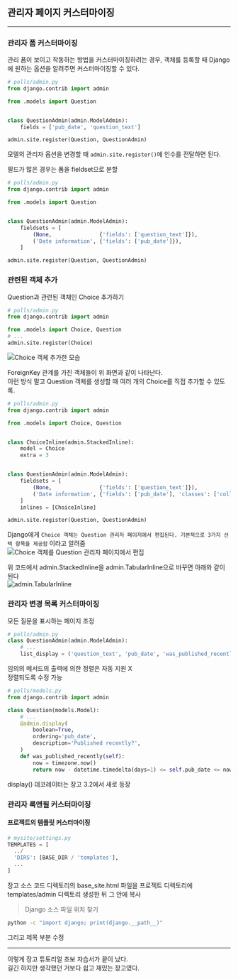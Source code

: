 ## 관리자 페이지 커스터마이징
---
### 관리자 폼 커스터마이징
관리 폼이 보이고 작동하는 방법을 커스터마이징하려는 경우, 객체를 등록할 때 Django에 원하는 옵션을 알려주면 커스터마이징할 수 있다.

```python
# polls/admin.py
from django.contrib import admin

from .models import Question


class QuestionAdmin(admin.ModelAdmin):
    fields = ['pub_date', 'question_text']

admin.site.register(Question, QuestionAdmin)
```
모델의 관리자 옵션을 변경할 때 `admin.site.register()`에 인수를 전달하면 된다.

필드가 많은 경우는 폼을 fieldset으로 분할
```python
# polls/admin.py
from django.contrib import admin

from .models import Question


class QuestionAdmin(admin.ModelAdmin):
    fieldsets = [
        (None,               {'fields': ['question_text']}),
        ('Date information', {'fields': ['pub_date']}),
    ]

admin.site.register(Question, QuestionAdmin)
```

### 관련된 객체 추가
Question과 관련된 객체인 Choice 추가하기
```python
# polls/admin.py
from django.contrib import admin

from .models import Choice, Question
# ...
admin.site.register(Choice)
```
![Choice 객체 추가한 모습](https://images.velog.io/images/gouz7514/post/df702502-7f89-4ec6-9a76-5b00b899e074/image.png)

ForeignKey 관계를 가진 객체들이 위 화면과 같이 나타난다.<br />
이런 방식 말고 Question 객체를 생성할 때 여러 개의 Choice를 직접 추가할 수 있도록.
```python
# polls/admin.py
from django.contrib import admin

from .models import Choice, Question


class ChoiceInline(admin.StackedInline):
    model = Choice
    extra = 3


class QuestionAdmin(admin.ModelAdmin):
    fieldsets = [
        (None,               {'fields': ['question_text']}),
        ('Date information', {'fields': ['pub_date'], 'classes': ['collapse']}),
    ]
    inlines = [ChoiceInline]

admin.site.register(Question, QuestionAdmin)
```
Django에게 `Choice 객체는 Question 관리자 페이지에서 편집된다. 기본적으로 3가지 선택 항목을 제공함` 이라고 알려줌<br />
![Choice 객체를 Question 관리자 페이지에서 편집](https://images.velog.io/images/gouz7514/post/9af7d494-bea1-4595-bcf4-461fcd4d7355/image.png)

위 코드에서 admin.StackedInline을 admin.TabularInline으로 바꾸면 아래와 같이 된다<br />
![admin.TabularInline](https://images.velog.io/images/gouz7514/post/102c4cce-b814-4cc2-8207-1ba6f1bbb5ac/image.png)

### 관리자 변경 목록 커스터마이징
모든 질문을 표시하는 페이지 조정
```python
# polls/admin.py
class QuestionAdmin(admin.ModelAdmin):
    # ...
    list_display = ('question_text', 'pub_date', 'was_published_recently')
```
임의의 메서드의 출력에 의한 정렬은 자동 지원 X<br />
정렬되도록 수정 가능
```python
# polls/models.py
from django.contrib import admin

class Question(models.Model):
    # ...
    @admin.display(
        boolean=True,
        ordering='pub_date',
        description='Published recently?',
    )
    def was_published_recently(self):
        now = timezone.now()
        return now - datetime.timedelta(days=1) <= self.pub_date <= now
```
display() 데코레이터는 장고 3.2에서 새로 등장

### 관리자 룩앤필 커스터마이징
#### 프로젝트의 템플릿 커스터마이징
```python
# mysite/settings.py
TEMPLATES = [
  ../
  'DIRS': [BASE_DIR / 'templates'],
  ...
]
```

장고 소스 코드 디렉토리의 base_site.html 파일을 프로젝트 디렉토리에 templates/admin 디렉토리 생성한 뒤 그 안에 복사

> Django 소스 파일 위치 찾기
```bash
python -c "import django; print(django.__path__)"
```

그리고 제목 부분 수정

---
이렇게 장고 튜토리얼 초보 자습서가 끝이 났다.<br />
길긴 하지만 생각했던 거보다 쉽고 재밌는 장고였다.